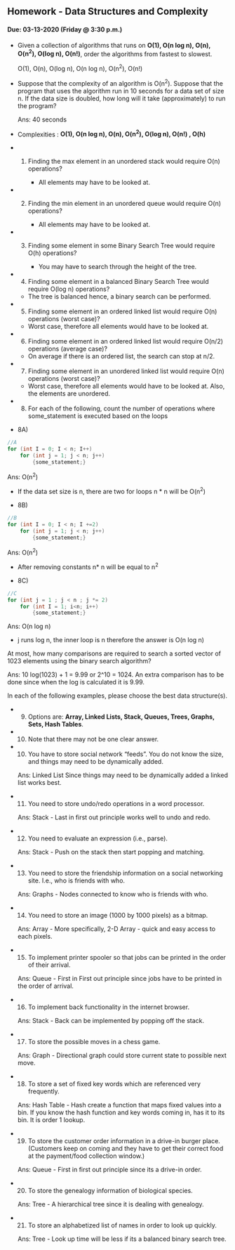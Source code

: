 ## Homework - Data Structures and Complexity
#### Due: 03-13-2020 (Friday @ 3:30 p.m.)

- Given a collection of algorithms that runs on **O(1), O(n log n), O(n), O(n<sup>2</sup>), O(log n), O(n!)**, order the algorithms from fastest to slowest.
     
     O(1), O(n), O(log n), O(n log n),  O(n<sup>2</sup>), O(n!)

- Suppose that the complexity of an algorithm is O(n<sup>2</sup>). Suppose that the program that uses the algorithm run in 10 seconds for a data set of size n. If the data size is doubled, how long will it take (approximately) to run the program? 
    
    Ans: 40 seconds



- Complexities : **O(1), O(n log n), O(n), O(n<sup>2</sup>), O(log n), O(n!) , O(h)**
- 1) Finding the max element in an unordered stack would require O(n) operations?

     - All elements may have to be looked at.

- 2) Finding the min element in an unordered queue would require O(n) operations?

     - All elements may have to be looked at.

- 3) Finding some element in some Binary Search Tree would require O(h) operations?

     - You may have to search through the height of the tree.

- 4) Finding some element in a balanced Binary Search Tree would require  O(log n) operations?

    - The tree is balanced hence, a binary search can be performed.

- 5) Finding some element in an ordered linked list would require O(n) operations (worst case)?

    - Worst case, therefore all elements would have to be looked at.

- 6) Finding some element in an ordered linked list would require  O(n/2) operations (average case)?

    - On average if there is an ordered list, the search can stop at n/2.

- 7) Finding some element in an unordered linked list would require  O(n) operations (worst case)?

    - Worst case, therefore all elements would have to be looked at. Also, the elements are unordered.


- 8) For each of the following, count the number of operations where some_statement is executed based on the loops

- 8A)
```cpp
//A
for (int I = 0; I < n; I++)
    for (int j = 1; j < n; j++)
        {some_statement;}
```
Ans: O(n<sup>2</sup>)
   - If the data set size is n, there are two for loops n * n will be O(n<sup>2</sup>)



- 8B)
```cpp
//B
for (int I = 0; I < n; I +=2)
    for (int j = 1; j < n; j++)
        {some_statement;}
```
Ans: O(n<sup>2</sup>)
   - After removing constants n* n will be equal to n<sup>2</sup>

- 8C)
```cpp
//C
for (int j = 1 ; j < n ; j *= 2)
    for (int I = 1; i<n; i++)
        {some_statement;} 
```
Ans: O(n log n)
   - j runs log n, the inner loop is n therefore the answer is O(n log n)


At most, how many comparisons are required to search a sorted vector of 1023 elements using the binary
search algorithm?

Ans: 10
    log(1023) + 1 = 9.99 or 2^10 = 1024. An extra comparison has to be done since when the log is calculated
    it is 9.99.

In each of the following examples, please choose the best data structure(s).
- 9) Options are: **Array, Linked Lists, Stack, Queues, Trees, Graphs, Sets, Hash Tables**. 
- 10) Note that there may not be one clear answer.

- 10) You have to store social network “feeds”. You do not know the size, and things may need to be dynamically added.

    Ans: Linked List
        Since things may need to be dynamically added a linked list works best.

- 11) You need to store undo/redo operations in a word processor.

    Ans: Stack
       - Last in first out principle works well to undo and redo. 

- 12) You need to evaluate an expression (i.e., parse).

    Ans: Stack
       - Push on the stack then start popping and matching.

- 13) You need to store the friendship information on a social networking site. I.e., who is friends with who.

    Ans: Graphs
       - Nodes connected to know who is friends with who.

- 14) You need to store an image (1000 by 1000 pixels) as a bitmap.

    Ans: Array
       - More specifically, 2-D Array - quick and easy access to each pixels.

- 15) To implement printer spooler so that jobs can be printed in the order of their arrival.

    Ans: Queue
        - First in First out principle since jobs have to be printed in the order of arrival. 

- 16) To implement back functionality in the internet browser.

    Ans: Stack
       - Back can be implemented by popping off the stack.

- 17) To store the possible moves in a chess game.

    Ans: Graph
       - Directional graph could store current state to possible next move.

- 18) To store a set of fixed key words which are referenced very frequently.

    Ans: Hash Table
       - Hash create a function that maps fixed values into a bin. If you know the hash function and 
         key words coming in, has it to its bin. It is order 1 lookup.

- 19) To store the customer order information in a drive-in burger place. (Customers keep on coming and they have to get their correct food at the payment/food collection window.)

    Ans: Queue
       - First in first out principle since its a drive-in order.

- 20) To store the genealogy information of biological species.

    Ans: Tree
       - A hierarchical tree since it is dealing with genealogy.

- 21) To store an alphabetized list of names in order to look up quickly.

   Ans: Tree 
       - Look up time will be less if its a balanced binary search tree.
